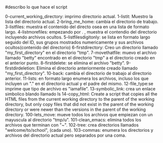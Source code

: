 #describo lo que hace el script

0-current_working_directory: imprimo directorio actual.
1-listit: Muestro la lista del directorio actual.
2-bring_me_home: cambia el directorio de trabajo.
3-listfiles: muestra el contenido del directo osea en una lista de formato largo.
4-listmorefiles: empezando por . , muestra el contendio del directorio incluyendo archivos ocultos.
5-listfilesdigitonly: se lista en formato largo seguido del ID, sus grupos mostrados numericamente y sus archivos ocultos(contenido del directorio)
6-firstdirectory: Creo un directorio llamado "my_first_directory" en el directorio "tmp".
7-movethatfile: muevo el archivo llamado "betty" encontrado en el directorio "tmp" a el directorio creado en el anterior punto.
8-firstdelete: se elimina el archivo "betty".
9-firstdirdeletion: Elimina el directorio anteriormente creado llamado "my_first_directory".
10-back: cambia el directorio de trabajo al directorio anterior.
11-lists: en formato largo enumera los archivos, incluso los que incluyen un "." en el directorio actual y el padre del mismo.
12-file_type:se imprime que tipo de archivo es "iamafile".
13-symbolic_link: crea un enlace simbolico blando llamado ls
14-copy_html: Create a script that copies all the HTML files from the current working directory to the parent of the working directory, but only copy files that did not exist in the parent of the working directory or were newer than the versions in the parent of the working directory.
100-lets_move: mueve todos los archivos que empiezan con un mayuscula al directorio "tmp/u".
101-clean_emacs: elimina todos los archivos que terminan con "~".
102-tree: crea directorios llamados "welcome/to/school", (cada uno).
103-commas: enumera los directorios y archivos del directorio actual pero separados por una coma.


